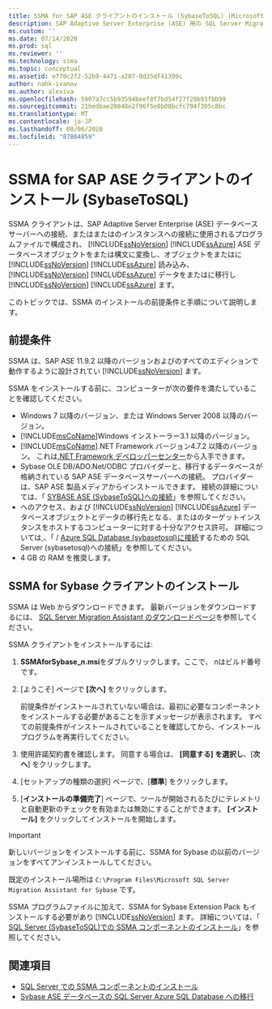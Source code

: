 ```yaml
---
title: SSMA for SAP ASE クライアントのインストール (SybaseToSQL) |Microsoft Docs
description: SAP Adaptive Server Enterprise (ASE) 用の SQL Server Migration Assistant (SSMA) のインストールの前提条件と、のインストール方法について説明します。
ms.custom: ''
ms.date: 07/14/2020
ms.prod: sql
ms.reviewer: ''
ms.technology: ssma
ms.topic: conceptual
ms.assetid: e770c2f2-52b9-4471-a207-0d35df41399c
author: nahk-ivanov
ms.author: alexiva
ms.openlocfilehash: 5907a7cc5b93594beef8f7bd54f27f20b93fbb99
ms.sourcegitcommit: 21bedbae28840e2f96f5e8b08bcfc794f305c8bc
ms.translationtype: MT
ms.contentlocale: ja-JP
ms.lasthandoff: 08/06/2020
ms.locfileid: "87864859"
---
```

# <a name="installing-ssma-for-sap-ase-client-sybasetosql"></a>SSMA for SAP ASE クライアントのインストール (SybaseToSQL)

SSMA クライアントは、SAP Adaptive Server Enterprise (ASE) データベースサーバーへの接続、またはまたはのインスタンスへの接続に使用されるプログラムファイルで構成され、 [!INCLUDE[ssNoVersion](../../includes/ssnoversion-md.md)] [!INCLUDE[ssAzure](../../includes/ssazure_md.md)] ASE データベースオブジェクトをまたは構文に変換し、オブジェクトをまたはに [!INCLUDE[ssNoVersion](../../includes/ssnoversion-md.md)] [!INCLUDE[ssAzure](../../includes/ssazure_md.md)] 読み込み、 [!INCLUDE[ssNoVersion](../../includes/ssnoversion-md.md)] [!INCLUDE[ssAzure](../../includes/ssazure_md.md)] データをまたはに移行し [!INCLUDE[ssNoVersion](../../includes/ssnoversion-md.md)] [!INCLUDE[ssAzure](../../includes/ssazure_md.md)] ます。

このトピックでは、SSMA のインストールの前提条件と手順について説明します。

## <a name="prerequisites"></a>前提条件

SSMA は、SAP ASE 11.9.2 以降のバージョンおよびのすべてのエディションで動作するように設計されてい [!INCLUDE[ssNoVersion](../../includes/ssnoversion-md.md)] ます。

SSMA をインストールする前に、コンピューターが次の要件を満たしていることを確認してください。

- Windows 7 以降のバージョン、または Windows Server 2008 以降のバージョン。
- [!INCLUDE[msCoName](../../includes/msconame_md.md)]Windows インストーラー3.1 以降のバージョン。
- [!INCLUDE[msCoName](../../includes/msconame_md.md)].NET Framework バージョン4.7.2 以降のバージョン。 これは[.NET Framework デベロッパーセンター](https://go.microsoft.com/fwlink/?LinkId=48882)から入手できます。
- Sybase OLE DB/ADO.Net/ODBC プロバイダーと、移行するデータベースが格納されている SAP ASE データベースサーバーへの接続。 プロバイダーは、SAP ASE 製品メディアからインストールできます。 接続の詳細については、「 [SYBASE ASE &#40;SybaseToSQL&#41;への接続](../../ssma/sybase/connecting-to-sybase-ase-sybasetosql.md)」を参照してください。
- へのアクセス、および [!INCLUDE[ssNoVersion](../../includes/ssnoversion-md.md)] [!INCLUDE[ssAzure](../../includes/ssazure_md.md)] データベースオブジェクトとデータの移行先となる、またはのターゲットインスタンスをホストするコンピューターに対する十分なアクセス許可。 詳細については[ ](../../ssma/sybase/connecting-to-sql-server-sybasetosql.md)、「 / [Azure SQL Database &#40;sybasetosql&#41;に接続](../../ssma/sybase/connecting-to-azure-sql-db-sybasetosql.md)するための SQL Server &#40;sybasetosql&#41;への接続」を参照してください。
- 4 GB の RAM を推奨します。

## <a name="installing-the-ssma-for-sybase-client"></a>SSMA for Sybase クライアントのインストール

SSMA は Web からダウンロードできます。 最新バージョンをダウンロードするには、 [SQL Server Migration Assistant のダウンロードページ](https://aka.ms/ssmaforsybase)を参照してください。

SSMA クライアントをインストールするには:

1. **SSMAforSybase_*n*.msi**をダブルクリックします。ここで、 *n*はビルド番号です。
2. [ようこそ] ページで **[次へ]** をクリックします。

   前提条件がインストールされていない場合は、最初に必要なコンポーネントをインストールする必要があることを示すメッセージが表示されます。 すべての前提条件がインストールされていることを確認してから、インストールプログラムを再実行してください。

3. 使用許諾契約書を確認します。 同意する場合は、 **[同意する] を選択し**、[**次へ**] をクリックします。
4. [セットアップの種類の選択] ページで、[**標準**] をクリックします。
5. [**インストールの準備完了**] ページで、ツールが開始されるたびにテレメトリと自動更新のチェックを有効または無効にすることができます。 **[インストール]** をクリックしてインストールを開始します。

> [!IMPORTANT]
> 新しいバージョンをインストールする前に、SSMA for Sybase の以前のバージョンをすべてアンインストールしてください。

既定のインストール場所は `C:\Program Files\Microsoft SQL Server Migration Assistant for Sybase` です。

SSMA プログラムファイルに加えて、SSMA for Sybase Extension Pack もインストールする必要があり [!INCLUDE[ssNoVersion](../../includes/ssnoversion-md.md)] ます。 詳細については、「 [SQL Server &#40;SybaseToSQL&#41;での SSMA コンポーネントのインストール](../../ssma/sybase/installing-ssma-components-on-sql-server-sybasetosql.md)」を参照してください。

## <a name="see-also"></a>関連項目

- [SQL Server での SSMA コンポーネントのインストール](../../ssma/sybase/installing-ssma-components-on-sql-server-sybasetosql.md)  
- [Sybase ASE データベースの SQL Server Azure SQL Database への移行](../../ssma/sybase/migrating-sybase-ase-databases-to-sql-server-azure-sql-db-sybasetosql.md)
